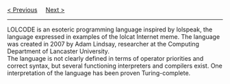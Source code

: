 <a href="/Resources/Recap.md">&lt; Previous</a>
&nbsp;&nbsp;&nbsp;
<a href="https://bledy-guides.repl.co/#lolcode">Next &gt;</a>
<hr>
LOLCODE is an esoteric programming language inspired by lolspeak, the language expressed in examples of the lolcat Internet meme. The language was created in 2007 by Adam Lindsay, researcher at the Computing Department of Lancaster University.
<br>
The language is not clearly defined in terms of operator priorities and correct syntax, but several functioning interpreters and compilers exist. One interpretation of the language has been proven Turing-complete.
